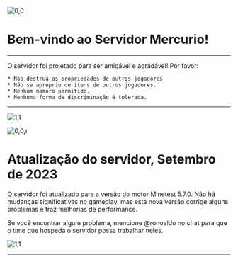 ![0,0](item:///default:furnace)

# **Bem-vindo ao Servidor Mercurio!**
-------------------------------

O servidor foi projetado para ser amigável e agradável! Por favor:

```
* Não destrua as propriedades de outros jogadores
* Não se aproprie de itens de outros jogadores.
* Nenhum namoro permitido.
* Nenhuma forma de discriminação é tolerada.
```

-------------------------------

![1,1](halo)

![0,0,r](item:///default:diamond_block)

# **Atualização do servidor, Setembro de 2023**

O servidor foi atualizado para a versão do motor Minetest 5.7.0.
Não há mudanças significativas no gameplay, mas esta nova versão
corrige alguns problemas e traz melhorias de performance.

Se você encontrar algum problema, mencione @ronoaldo no chat para
que o time que hospeda o servidor possa trabalhar neles.

![1,1](halo.png)

---
